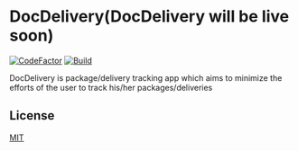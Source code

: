 # DocDelivery(DocDelivery will be live soon)
[![CodeFactor](https://www.codefactor.io/repository/github/shankarpriyank/docdelivery/badge)](https://www.codefactor.io/repository/github/shankarpriyank/docdelivery)
[![Build](https://github.com/shankarpriyank/Dr.Delivery/actions/workflows/build.yml/badge.svg)](https://github.com/shankarpriyank/Dr.Delivery/actions/workflows/build.yml)  

 

DocDelivery is package/delivery tracking app which aims to minimize the efforts of the user to track his/her packages/deliveries

## License
[MIT](https://choosealicense.com/licenses/mit/)

